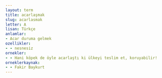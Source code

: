 ```yaml
---
layout: term
title: acarlaşmak
slug: acarlasmak
letter: A
lisan: Türkçe
anlamlar:
- Acar duruma gelmek
ozellikler:
- - nesnesiz
ornekler:
- - Hani köpek de öyle acarlaştı ki ülkeyi teslim et, koruyabilir!
orneklerkaynak:
- - Fakir Baykurt
---
```


